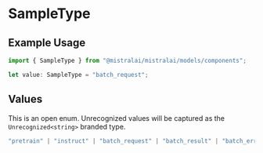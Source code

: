 # SampleType

## Example Usage

```typescript
import { SampleType } from "@mistralai/mistralai/models/components";

let value: SampleType = "batch_request";
```

## Values

This is an open enum. Unrecognized values will be captured as the `Unrecognized<string>` branded type.

```typescript
"pretrain" | "instruct" | "batch_request" | "batch_result" | "batch_error" | Unrecognized<string>
```